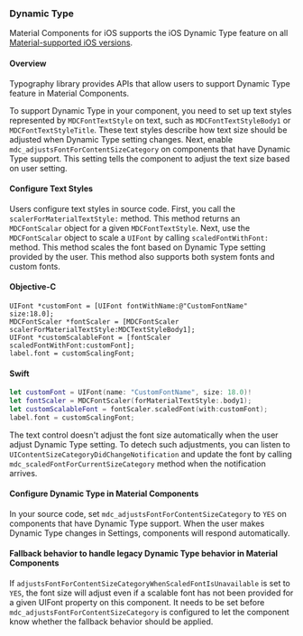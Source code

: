 ### Dynamic Type

Material Components for iOS supports the iOS Dynamic Type feature on all [Material-supported iOS versions](../../../docs/build-env#ios).

#### Overview

Typography library provides APIs that allow users to support Dynamic Type feature in Material Components.

To support Dynamic Type in your component, you need to set up text styles represented by `MDCFontTextStyle` on text, such as `MDCFontTextStyleBody1` or `MDCFontTextStyleTitle`. These text styles describe how text size should be adjusted when Dynamic Type setting changes. Next, enable `mdc_adjustsFontForContentSizeCategory` on components that have Dynamic Type support. This setting tells the component to adjust the text size based on user setting.

#### Configure Text Styles

Users configure text styles in source code. First, you call the `scalerForMaterialTextStyle:` method. This method returns an `MDCFontScalar` object for a given `MDCFontTextStyle`. Next, use the `MDCFontScalar` object to scale a `UIFont` by calling `scaledFontWithFont:` method. This method scales the font based on Dynamic Type setting provided by the user. This method also supports both system fonts and custom fonts.

#### Objective-C

```objc
UIFont *customFont = [UIFont fontWithName:@"CustomFontName" size:18.0];
MDCFontScaler *fontScaler = [MDCFontScaler scalerForMaterialTextStyle:MDCTextStyleBody1];
UIFont *customScalableFont = [fontScaler scaledFontWithFont:customFont];
label.font = customScalingFont;
```

#### Swift

```swift
let customFont = UIFont(name: "CustomFontName", size: 18.0)!
let fontScaler = MDCFontScaler(forMaterialTextStyle:.body1);
let customScalableFont = fontScaler.scaledFont(with:customFont);
label.font = customScalingFont;
```

The text control doesn't adjust the font size automatically when the user adjust Dynamic Type setting. To detech such adjustments, you can listen to `UIContentSizeCategoryDidChangeNotification` and update the font by calling `mdc_scaledFontForCurrentSizeCategory` method when the notification arrives.


#### Configure Dynamic Type in Material Components

In your source code, set `mdc_adjustsFontForContentSizeCategory` to `YES` on components that have Dynamic Type support. When the user makes Dynamic Type changes in Settings, components will respond automatically.

#### Fallback behavior to handle legacy Dynamic Type behavior in Material Components

If `adjustsFontForContentSizeCategoryWhenScaledFontIsUnavailable` is set to `YES`, the font size will adjust even if a scalable font has not been provided for a given UIFont property on this component. It needs to be set before `mdc_adjustsFontForContentSizeCategory` is configured to let the component know whether the fallback behavior should be applied.
